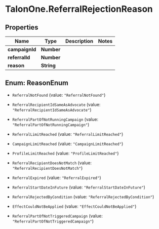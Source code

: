 # TalonOne.ReferralRejectionReason

## Properties

Name | Type | Description | Notes
------------ | ------------- | ------------- | -------------
**campaignId** | **Number** |  | 
**referralId** | **Number** |  | 
**reason** | **String** |  | 



## Enum: ReasonEnum


* `ReferralNotFound` (value: `"ReferralNotFound"`)

* `ReferralRecipientIdSameAsAdvocate` (value: `"ReferralRecipientIdSameAsAdvocate"`)

* `ReferralPartOfNotRunningCampaign` (value: `"ReferralPartOfNotRunningCampaign"`)

* `ReferralLimitReached` (value: `"ReferralLimitReached"`)

* `CampaignLimitReached` (value: `"CampaignLimitReached"`)

* `ProfileLimitReached` (value: `"ProfileLimitReached"`)

* `ReferralRecipientDoesNotMatch` (value: `"ReferralRecipientDoesNotMatch"`)

* `ReferralExpired` (value: `"ReferralExpired"`)

* `ReferralStartDateInFuture` (value: `"ReferralStartDateInFuture"`)

* `ReferralRejectedByCondition` (value: `"ReferralRejectedByCondition"`)

* `EffectCouldNotBeApplied` (value: `"EffectCouldNotBeApplied"`)

* `ReferralPartOfNotTriggeredCampaign` (value: `"ReferralPartOfNotTriggeredCampaign"`)




